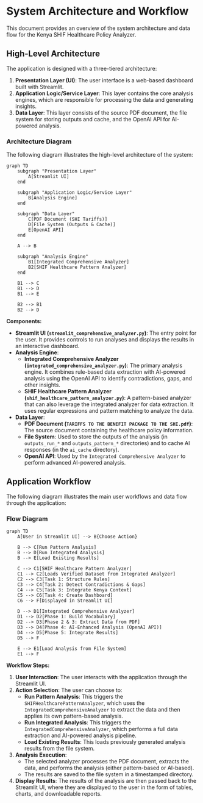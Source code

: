 # System Architecture and Workflow

This document provides an overview of the system architecture and data flow for the Kenya SHIF Healthcare Policy Analyzer.

## High-Level Architecture

The application is designed with a three-tiered architecture:

1.  **Presentation Layer (UI)**: The user interface is a web-based dashboard built with Streamlit.
2.  **Application Logic/Service Layer**: This layer contains the core analysis engines, which are responsible for processing the data and generating insights.
3.  **Data Layer**: This layer consists of the source PDF document, the file system for storing outputs and cache, and the OpenAI API for AI-powered analysis.

### Architecture Diagram

The following diagram illustrates the high-level architecture of the system:

```mermaid
graph TD
    subgraph "Presentation Layer"
        A[Streamlit UI]
    end

    subgraph "Application Logic/Service Layer"
        B[Analysis Engine]
    end

    subgraph "Data Layer"
        C[PDF Document (SHI Tariffs)]
        D[File System (Outputs & Cache)]
        E[OpenAI API]
    end

    A --> B

    subgraph "Analysis Engine"
        B1[Integrated Comprehensive Analyzer]
        B2[SHIF Healthcare Pattern Analyzer]
    end

    B1 --> C
    B1 --> D
    B1 --> E

    B2 --> B1
    B2 --> D
```

**Components:**

*   **Streamlit UI (`streamlit_comprehensive_analyzer.py`)**: The entry point for the user. It provides controls to run analyses and displays the results in an interactive dashboard.
*   **Analysis Engine**:
    *   **Integrated Comprehensive Analyzer (`integrated_comprehensive_analyzer.py`)**: The primary analysis engine. It combines rule-based data extraction with AI-powered analysis using the OpenAI API to identify contradictions, gaps, and other insights.
    *   **SHIF Healthcare Pattern Analyzer (`shif_healthcare_pattern_analyzer.py`)**: A pattern-based analyzer that can also leverage the integrated analyzer for data extraction. It uses regular expressions and pattern matching to analyze the data.
*   **Data Layer**:
    *   **PDF Document (`TARIFFS TO THE BENEFIT PACKAGE TO THE SHI.pdf`)**: The source document containing the healthcare policy information.
    *   **File System**: Used to store the outputs of the analysis (in `outputs_run_*` and `outputs_pattern_*` directories) and to cache AI responses (in the `ai_cache` directory).
    *   **OpenAI API**: Used by the `Integrated Comprehensive Analyzer` to perform advanced AI-powered analysis.

## Application Workflow

The following diagram illustrates the main user workflows and data flow through the application:

### Flow Diagram

```mermaid
graph TD
    A[User in Streamlit UI] --> B{Choose Action}

    B --> C[Run Pattern Analysis]
    B --> D[Run Integrated Analysis]
    B --> E[Load Existing Results]

    C --> C1[SHIF Healthcare Pattern Analyzer]
    C1 --> C2[Loads Verified Dataset from Integrated Analyzer]
    C2 --> C3[Task 1: Structure Rules]
    C3 --> C4[Task 2: Detect Contradictions & Gaps]
    C4 --> C5[Task 3: Integrate Kenya Context]
    C5 --> C6[Task 4: Create Dashboard]
    C6 --> F[Displayed in Streamlit UI]

    D --> D1[Integrated Comprehensive Analyzer]
    D1 --> D2[Phase 1: Build Vocabulary]
    D2 --> D3[Phase 2 & 3: Extract Data from PDF]
    D3 --> D4[Phase 4: AI-Enhanced Analysis (OpenAI API)]
    D4 --> D5[Phase 5: Integrate Results]
    D5 --> F

    E --> E1[Load Analysis from File System]
    E1 --> F
```

**Workflow Steps:**

1.  **User Interaction**: The user interacts with the application through the Streamlit UI.
2.  **Action Selection**: The user can choose to:
    *   **Run Pattern Analysis**: This triggers the `SHIFHealthcarePatternAnalyzer`, which uses the `IntegratedComprehensiveAnalyzer` to extract the data and then applies its own pattern-based analysis.
    *   **Run Integrated Analysis**: This triggers the `IntegratedComprehensiveAnalyzer`, which performs a full data extraction and AI-powered analysis pipeline.
    *   **Load Existing Results**: This loads previously generated analysis results from the file system.
3.  **Analysis Execution**:
    *   The selected analyzer processes the PDF document, extracts the data, and performs the analysis (either pattern-based or AI-based).
    *   The results are saved to the file system in a timestamped directory.
4.  **Display Results**: The results of the analysis are then passed back to the Streamlit UI, where they are displayed to the user in the form of tables, charts, and downloadable reports.
